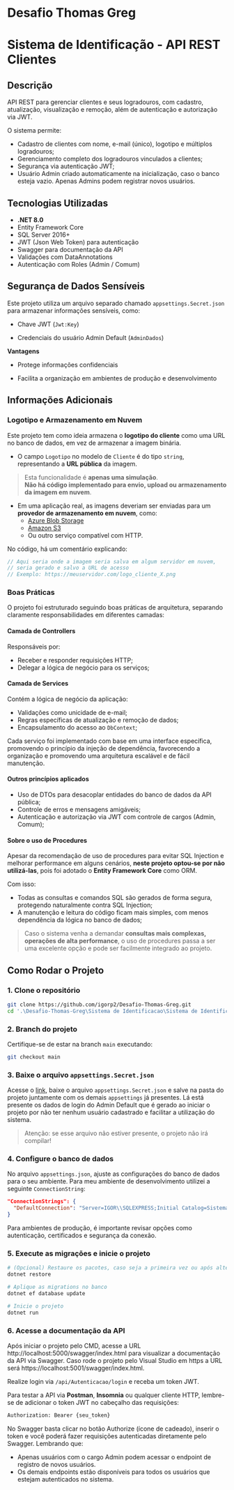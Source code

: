 # Desafio Thomas Greg
# Sistema de Identificação - API REST Clientes

## Descrição

API REST para gerenciar clientes e seus logradouros, com cadastro, atualização, visualização e remoção, além de autenticação e autorização via JWT.

O sistema permite:

- Cadastro de clientes com nome, e-mail (único), logotipo e múltiplos logradouros;
- Gerenciamento completo dos logradouros vinculados a clientes;
- Segurança via autenticação JWT;
- Usuário Admin criado automaticamente na inicialização, caso o banco esteja vazio. Apenas Admins podem registrar novos usuários.

## Tecnologias Utilizadas

- **.NET 8.0**
- Entity Framework Core
- SQL Server 2016+
- JWT (Json Web Token) para autenticação
- Swagger para documentação da API
- Validações com DataAnnotations
- Autenticação com Roles (Admin / Comum)

##  Segurança de Dados Sensíveis

Este projeto utiliza um arquivo separado chamado `appsettings.Secret.json` para armazenar informações sensíveis, como:

- Chave JWT (`Jwt:Key`)

- Credenciais do usuário Admin Default (`AdminDados`)

**Vantagens**

- Protege informações confidenciais

- Facilita a organização em ambientes de produção e desenvolvimento

## Informações Adicionais

### Logotipo e Armazenamento em Nuvem

Este projeto tem como ideia armazena o **logotipo do cliente** como uma URL no banco de dados, em vez de armazenar a imagem binária. 

- O campo `Logotipo` no modelo de `Cliente` é do tipo `string`, representando a **URL pública** da imagem.
> Esta funcionalidade é **apenas uma simulação**.  
> **Não há código implementado para envio, upload ou armazenamento da imagem em nuvem**.
- Em uma aplicação real, as imagens deveriam ser enviadas para um **provedor de armazenamento em nuvem**, como:
  - [Azure Blob Storage](https://azure.microsoft.com/pt-br/products/storage/blobs/)
  - [Amazon S3](https://aws.amazon.com/pt/s3/)
  - Ou outro serviço compatível com HTTP.

No código, há um comentário explicando:

```csharp
// Aqui seria onde a imagem seria salva em algum servidor em nuvem,
// seria gerado e salvo a URL de acesso
// Exemplo: https://meuservidor.com/logo_cliente_X.png
```

### Boas Práticas

O projeto foi estruturado seguindo boas práticas de arquitetura, separando claramente responsabilidades em diferentes camadas:

#### Camada de Controllers

Responsáveis por:

- Receber e responder requisições HTTP;
- Delegar a lógica de negócio para os serviços;

#### Camada de Services

Contém a lógica de negócio da aplicação:

- Validações como unicidade de e-mail;
- Regras específicas de atualização e remoção de dados;
- Encapsulamento do acesso ao `DbContext`;

Cada serviço foi implementado com base em uma interface específica, promovendo o princípio da injeção de dependência, favorecendo a organização e promovendo uma arquitetura escalável e de fácil manutenção.

#### Outros princípios aplicados

- Uso de DTOs para desacoplar entidades do banco de dados da API pública;
- Controle de erros e mensagens amigáveis;
- Autenticação e autorização via JWT com controle de cargos (Admin, Comum);


#### Sobre o uso de Procedures

Apesar da recomendação de uso de procedures para evitar SQL Injection e melhorar performance em alguns cenários, **neste projeto optou-se por não utilizá-las**, pois foi adotado o **Entity Framework Core** como ORM.

Com isso:

- Todas as consultas e comandos SQL são gerados de forma segura, protegendo naturalmente contra SQL Injection;
- A manutenção e leitura do código ficam mais simples, com menos dependência da lógica no banco de dados;
 
> Caso o sistema venha a demandar **consultas mais complexas, operações de alta performance**, o uso de procedures passa a ser uma excelente opção e pode ser facilmente integrado ao projeto.

## Como Rodar o Projeto

### 1. Clone o repositório

```bash
git clone https://github.com/igorp2/Desafio-Thomas-Greg.git
cd '.\Desafio-Thomas-Greg\Sistema de Identificacao\Sistema de Identificacao\'
```

### 2. Branch do projeto

Certifique-se de estar na branch `main` executando:

```bash
git checkout main
```

### 3. Baixe o arquivo `appsettings.Secret.json`

Acesse o [link](https://drive.google.com/file/d/1Mn1RB9P-NBkEz2Yv3nXnUV9ftDVgpkqi/view?usp=sharing), baixe o arquivo `appsettings.Secret.json` e salve na pasta do projeto juntamente com os demais `appsettings` já presentes. Lá está presente os dados de login do Admin Default que é gerado ao iniciar o projeto por não ter nenhum usuário cadastrado e facilitar a utilização do sistema.

>Atenção: se esse arquivo não estiver presente, o projeto não irá compilar!

### 4. Configure o banco de dados

No arquivo `appsettings.json`, ajuste as configurações do banco de dados para o seu ambiente. Para meu ambiente de desenvolvimento utilizei a seguinte `ConnectionString`:

```json
"ConnectionStrings": {
  "DefaultConnection": "Server=IGOR\\SQLEXPRESS;Initial Catalog=SistemaIdentificacao;Trusted_Connection=True;TrustServerCertificate=True;MultipleActiveResultSets=true;"
}
```

Para ambientes de produção, é importante revisar opções como autenticação, certificados e segurança da conexão.

### 5. Execute as migrações e inicie o projeto

```bash
# (Opcional) Restaure os pacotes, caso seja a primeira vez ou após alterações no .csproj
dotnet restore

# Aplique as migrations no banco
dotnet ef database update

# Inicie o projeto
dotnet run
```

### 6. Acesse a documentação da API

Após iniciar o projeto pelo CMD, acesse a URL http://localhost:5000/swagger/index.html para visualizar a documentação da API via Swagger. Caso rode o projeto pelo Visual Studio em https a URL será https://localhost:5001/swagger/index.html.

Realize login via `/api/Autenticacao/login` e receba um token JWT.

Para testar a API via **Postman**, **Insomnia** ou qualquer cliente HTTP, lembre-se de adicionar o token JWT no cabeçalho das requisições:

```bash
Authorization: Bearer {seu_token}
```
No Swagger basta clicar no botão Authorize (ícone de cadeado), inserir o token e você poderá fazer requisições autenticadas diretamente pelo Swagger. Lembrando que:

- Apenas usuários com o cargo Admin podem acessar o endpoint de registro de novos usuários.
- Os demais endpoints estão disponíveis para todos os usuários que estejam autenticados no sistema.
